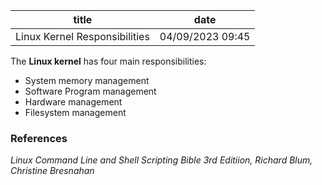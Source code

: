 | title | date |
|---|---|
| Linux Kernel Responsibilities | 04/09/2023 09:45 |

The **Linux kernel** has four main responsibilities:

- System memory management
- Software Program management
- Hardware management  
- Filesystem management 

### References
_Linux Command Line and Shell Scripting Bible 3rd Editiion, Richard Blum, Christine Bresnahan_